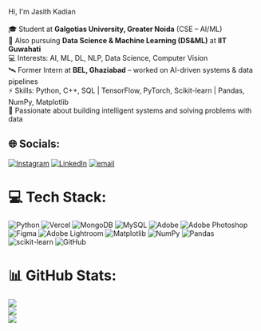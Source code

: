 
Hi, I'm Jasith Kadian 
<br><br>🎓 Student at **Galgotias University, Greater Noida** (CSE – AI/ML)  <br>📖 Also pursuing **Data Science & Machine Learning (DS&ML)** at **IIT Guwahati**  <br>💻 Interests: AI, ML, DL, NLP, Data Science, Computer Vision  <br>🛰️ Former Intern at **BEL, Ghaziabad** – worked on AI-driven systems & data pipelines  <br>⚡ Skills: Python, C++, SQL | TensorFlow, PyTorch, Scikit-learn | Pandas, NumPy, Matplotlib  <br>🚀 Passionate about building intelligent systems and solving problems with data


## 🌐 Socials:
[![Instagram](https://img.shields.io/badge/Instagram-%23E4405F.svg?logo=Instagram&logoColor=white)](https://instagram.com/jasithkadian) [![LinkedIn](https://img.shields.io/badge/LinkedIn-%230077B5.svg?logo=linkedin&logoColor=white)](https://www.linkedin.com/in/jasith-kadian-4a2289314/) [![email](https://img.shields.io/badge/Email-D14836?logo=gmail&logoColor=white)](mailto:jasithkadian@gmail.com) 

# 💻 Tech Stack:
![Python](https://img.shields.io/badge/python-3670A0?style=flat&logo=python&logoColor=ffdd54) ![Vercel](https://img.shields.io/badge/vercel-%23000000.svg?style=flat&logo=vercel&logoColor=white) ![MongoDB](https://img.shields.io/badge/MongoDB-%234ea94b.svg?style=flat&logo=mongodb&logoColor=white) ![MySQL](https://img.shields.io/badge/mysql-4479A1.svg?style=flat&logo=mysql&logoColor=white) ![Adobe](https://img.shields.io/badge/adobe-%23FF0000.svg?style=flat&logo=adobe&logoColor=white) ![Adobe Photoshop](https://img.shields.io/badge/adobe%20photoshop-%2331A8FF.svg?style=flat&logo=adobe%20photoshop&logoColor=white) ![Figma](https://img.shields.io/badge/figma-%23F24E1E.svg?style=flat&logo=figma&logoColor=white) ![Adobe Lightroom](https://img.shields.io/badge/Adobe%20Lightroom-31A8FF.svg?style=flat&logo=Adobe%20Lightroom&logoColor=white) ![Matplotlib](https://img.shields.io/badge/Matplotlib-%23ffffff.svg?style=flat&logo=Matplotlib&logoColor=black) ![NumPy](https://img.shields.io/badge/numpy-%23013243.svg?style=flat&logo=numpy&logoColor=white) ![Pandas](https://img.shields.io/badge/pandas-%23150458.svg?style=flat&logo=pandas&logoColor=white) ![scikit-learn](https://img.shields.io/badge/scikit--learn-%23F7931E.svg?style=flat&logo=scikit-learn&logoColor=white) ![GitHub](https://img.shields.io/badge/github-%23121011.svg?style=flat&logo=github&logoColor=white)

# 📊 GitHub Stats:
![](https://github-readme-stats.vercel.app/api?username=Jasithkadian&theme=radical&hide_border=false&include_all_commits=false&count_private=false)<br/>
![](https://nirzak-streak-stats.vercel.app/?user=Jasithkadian&theme=radical&hide_border=false)<br/>
![](https://github-readme-stats.vercel.app/api/top-langs/?username=Jasithkadian&theme=radical&hide_border=false&include_all_commits=false&count_private=false&layout=compact)

